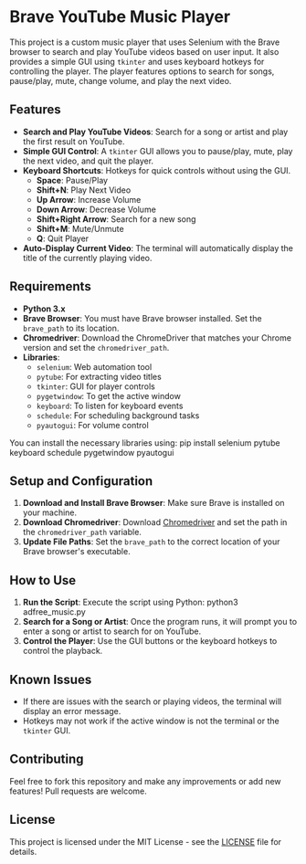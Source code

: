 # Brave YouTube Music Player

This project is a custom music player that uses Selenium with the Brave browser to search and play YouTube videos based on user input. It also provides a simple GUI using `tkinter` and uses keyboard hotkeys for controlling the player. The player features options to search for songs, pause/play, mute, change volume, and play the next video.

## Features

- **Search and Play YouTube Videos**: Search for a song or artist and play the first result on YouTube.
- **Simple GUI Control**: A `tkinter` GUI allows you to pause/play, mute, play the next video, and quit the player.
- **Keyboard Shortcuts**: Hotkeys for quick controls without using the GUI.
    - **Space**: Pause/Play
    - **Shift+N**: Play Next Video
    - **Up Arrow**: Increase Volume
    - **Down Arrow**: Decrease Volume
    - **Shift+Right Arrow**: Search for a new song
    - **Shift+M**: Mute/Unmute
    - **Q**: Quit Player
- **Auto-Display Current Video**: The terminal will automatically display the title of the currently playing video.

## Requirements

- **Python 3.x**
- **Brave Browser**: You must have Brave browser installed. Set the `brave_path` to its location.
- **Chromedriver**: Download the ChromeDriver that matches your Chrome version and set the `chromedriver_path`.
- **Libraries**:
    - `selenium`: Web automation tool
    - `pytube`: For extracting video titles
    - `tkinter`: GUI for player controls
    - `pygetwindow`: To get the active window
    - `keyboard`: To listen for keyboard events
    - `schedule`: For scheduling background tasks
    - `pyautogui`: For volume control

You can install the necessary libraries using:
	pip install selenium pytube keyboard schedule pygetwindow pyautogui


## Setup and Configuration

1. **Download and Install Brave Browser**: Make sure Brave is installed on your machine.
2. **Download Chromedriver**: Download [Chromedriver](https://chromedriver.chromium.org/downloads) and set the path in the `chromedriver_path` variable.
3. **Update File Paths**: Set the `brave_path` to the correct location of your Brave browser's executable.

## How to Use

1. **Run the Script**: Execute the script using Python:
python3 adfree_music.py
2. **Search for a Song or Artist**: Once the program runs, it will prompt you to enter a song or artist to search for on YouTube.
3. **Control the Player**: Use the GUI buttons or the keyboard hotkeys to control the playback.

## Known Issues

- If there are issues with the search or playing videos, the terminal will display an error message.
- Hotkeys may not work if the active window is not the terminal or the `tkinter` GUI.

## Contributing

Feel free to fork this repository and make any improvements or add new features! Pull requests are welcome.

## License

This project is licensed under the MIT License - see the [LICENSE](LICENSE) file for details.
